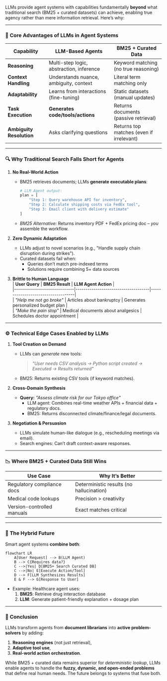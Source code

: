 LLMs provide agent systems with capabilities fundamentally **beyond** what traditional search (BM25 + curated datasets) can achieve, enabling true agency rather than mere information retrieval. Here’s why:

---

### 🧠 **Core Advantages of LLMs in Agent Systems**  
| **Capability**          | **LLM-Based Agents**                     | **BM25 + Curated Data**               |  
|-------------------------|------------------------------------------|---------------------------------------|  
| **Reasoning**           | Multi-step logic, abstraction, inference | Keyword matching (no true reasoning)  |  
| **Context Handling**    | Understands nuance, ambiguity, context  | Literal term matching only            |  
| **Adaptability**        | Learns from interactions (fine-tuning)  | Static datasets (manual updates)      |  
| **Task Execution**      | **Generates code/tools/actions**        | Returns documents (passive retrieval) |  
| **Ambiguity Resolution**| Asks clarifying questions               | Returns top matches (even if irrelevant)|  

---

### 🔍 **Why Traditional Search Falls Short for Agents**  
1. **No Real-World Action**  
   - BM25 retrieves documents; LLMs **generate executable plans**:  
     ```python  
     # LLM Agent output:  
     plan = [  
         "Step 1: Query warehouse API for inventory",  
         "Step 2: Calculate shipping costs via FedEx tool",  
         "Step 3: Email client with delivery estimate"  
     ]  
     ```  
   - *BM25 Alternative:* Returns inventory PDF + FedEx pricing doc – *you* assemble the workflow.

2. **Zero Dynamic Adaptation**  
   - LLMs adjust to novel scenarios (e.g., "Handle supply chain disruption during strikes").  
   - Curated datasets fail when:  
     - Queries don’t match pre-indexed terms  
     - Solutions require combining 5+ data sources  

3. **Brittle to Human Language**  
   | **User Query**               | **BM25 Result**                     | **LLM Agent Action**               |  
   |------------------------------|-------------------------------------|------------------------------------|  
   | *"Help me not go broke"*     | Articles about bankruptcy           | Generates personalized budget plan |  
   | *"Make the pain stop"*       | Medical documents about analgesics  | Schedules doctor appointment       |  

---

### ⚙️ **Technical Edge Cases Enabled by LLMs**  
1. **Tool Creation on Demand**  
   - LLMs can *generate* new tools:  
     > *"User needs CSV analysis → Python script created → Executed → Results returned"*  
   - BM25: Returns existing CSV tools (if keyword matches).

2. **Cross-Domain Synthesis**  
   - **Query:** *"Assess climate risk for our Tokyo office"*  
     - LLM agent: Combines real-time weather APIs + financial data + regulatory docs.  
     - BM25: Returns disconnected climate/finance/legal documents.

3. **Negotiation & Persuasion**  
   - LLMs simulate human-like dialogue (e.g., rescheduling meetings via email).  
   - Search engines: Can’t draft context-aware responses.

---

### 📉 **Where BM25 + Curated Data Still Wins**  
| **Use Case**               | **Why It’s Better**                          |  
|----------------------------|----------------------------------------------|  
| Regulatory compliance docs | Deterministic results (no hallucination)     |  
| Medical code lookups       | Precision > creativity                       |  
| Version-controlled manuals | Exact matches critical                       |  

---

### 🔮 **The Hybrid Future**  
Smart agent systems **combine both**:  
```mermaid  
flowchart LR  
    A[User Request] --> B(LLM Agent)  
    B --> C{Requires data?}  
    C -->|Yes| D[BM25+ Search Curated DB]  
    C -->|No| E[Execute Action/Tool]  
    D --> F[LLM Synthesizes Results]  
    E & F --> G[Response to User]  
```  
- Example: Healthcare agent uses:  
  1. **BM25**: Retrieve drug interaction database  
  2. **LLM**: Generate patient-friendly explanation + dosage plan  

---

### 💎 **Conclusion**  
LLMs transform agents from **document librarians** into **active problem-solvers** by adding:  
1. **Reasoning engines** (not just retrieval),  
2. **Adaptive tool use**,  
3. **Real-world action orchestration**.  

While BM25 + curated data remains superior for *deterministic lookup*, LLMs enable agents to handle the **fuzzy, dynamic, and open-ended problems** that define real human needs. The future belongs to systems that fuse both.
